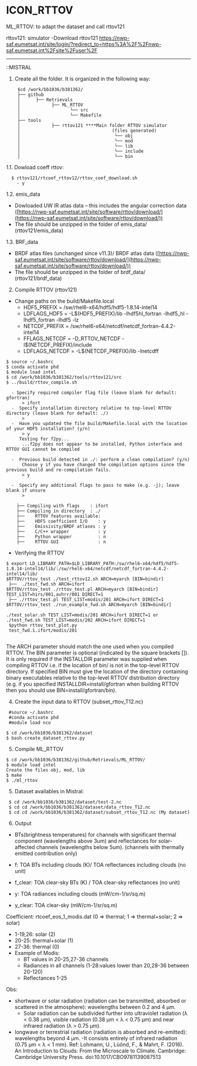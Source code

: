 # ICON_RTTOV


ML_RTTOV: to adapt the dataset and call rttov121

rttov121: simulator
 -Download rttov121 https://nwp-saf.eumetsat.int/site/login/?redirect_to=https%3A%2F%2Fnwp-saf.eumetsat.int%2Fsite%2Fuser%2F

----------
::MISTRAL
1. Create all the folder. It is organized in the following way:
        
        $cd /work/bb1036/b381362/
        ├── github
        │      ├── Retrievals
        │            ├── ML_RTTOV
        │                   └── src
        │                   └── Makefile
        ├── tools
        │            ├── rttov121 ****Main folder RTTOV simulator 
        │                                   (files generated) 
        │                                    └── obj
        │                                    └── mod
        │                                    └── lib
        │                                    └── include
        │                                    └── bin

1.1. Dowload coeff rttov:
```
  $ rttov121/rtcoef_rttov12/rttov_coef_download.sh
    - y
```    
1.2. emis_data
  - Dowloaded UW IR atlas data – this includes the angular correction data ([https://nwp-saf.eumetsat.int/site/software/rttov/download/](https://nwp-saf.eumetsat.int/site/software/rttov/download/))
  - The file should be unzipped in the folder of emis_data/ (rttov121/emis_data)

1.3. BRF_data
  - BRDF atlas files (unchanged since v11.3)/ BRDF atlas data ([https://nwp-saf.eumetsat.int/site/software/rttov/download/](https://nwp-saf.eumetsat.int/site/software/rttov/download/))
  - The  file should be unzipped in the folder of brdf_data/ (rttov121/brdf_data)
   
2. Compile RTTOV (rttov121)
  -  Change paths on the build/Makefile.local
      - HDF5_PREFIX  = /sw/rhel6-x64/hdf5/hdf5-1.8.14-intel14 
      - LDFLAGS_HDF5 = -L$(HDF5_PREFIX)/lib -lhdf5hl_fortran -lhdf5_hl -lhdf5_fortran -lhdf5 -lz
      - NETCDF_PREFIX  = /sw/rhel6-x64/netcdf/netcdf_fortran-4.4.2-intel14
      - FFLAGS_NETCDF  = -D_RTTOV_NETCDF -I$(NETCDF_PREFIX)/include
      - LDFLAGS_NETCDF = -L$(NETCDF_PREFIX)/lib -lnetcdff
  ```
  $ source ~/.bashrc
  $ conda activate phd
  $ module load intel 
  $ cd /work/bb1036/b381362/tools/rttov121/src
  $ ../build/rttov_compile.sh
  ```
      - Specify required compiler flag file (leave blank for default: gfortran)
          > ifort
      -  Specify installation directory relative to top-level RTTOV directory (leave blank for default: ./)
          > 
      -  Have you updated the file build/Makefile.local with the location of your HDF5 installation? (y/n)
          > y
         Testing for f2py...
          ...f2py does not appear to be installed, Python interface and RTTOV GUI cannot be compiled

      -  Previous build detected in ./: perform a clean compilation? (y/n)
          Choose y if you have changed the compilation options since the previous build and re-compilation fails.
          > y

      -  Specify any additional flags to pass to make (e.g. -j); leave blank if unsure
          > 
  
        ├── Compiling with flags    : ifort
        ├── Compiling in directory  : ./
        ├──    RTTOV features available:
        ├──    HDF5 coefficient I/O    : y
        ├──    Emissivity/BRDF atlases : y
        ├──    C/C++ wrapper           : y
        ├──    Python wrapper          : n 
        ├──    RTTOV GUI               : n 
  - Verifying the RTTOV
  ```
  $ export LD_LIBRARY_PATH=$LD_LIBRARY_PATH:/sw/rhel6-x64/hdf5/hdf5-1.8.14-intel14/lib/:/sw/rhel6-x64/netcdf/netcdf_fortran-4.4.2-intel14/lib/
  $RTTOV/rttov_test ./test_rttov12.sh ARCH=myarch [BIN=bindir]
   ├──  ./test_fwd.sh ARCH=ifort
  $RTTOV/rttov_test ./rttov_test.pl ARCH=myarch [BIN=bindir] TEST_LIST=hirs/001,avhrr/001 DIRECT=1
   ├── ./rttov_test.pl TEST_LIST=modis/201 ARCH=ifort DIRECT=1
  $RTTOV/rttov_test ./run_example_fwd.sh ARCH=myarch [BIN=bindir]
  
  ./test_solar.sh TEST_LIST=modis/201 ARCH=ifort DIRECT=1 or ./test_fwd.sh TEST_LIST=modis/202 ARCH=ifort DIRECT=1
   $python rttov_test_plot.py
   test_fwd.1.ifort/modis/201
   

  ```
  The ARCH parameter should match the one used when you compiled RTTOV. The BIN parameter is optional
(indicated by the square brackets []). It is only required if the INSTALLDIR parameter was supplied when compiling
RTTOV i.e. if the location of bin/ is not in the top-level RTTOV directory. If specified BIN must give the location of
the directory containing binary executables relative to the top-level RTTOV distribution directory (e.g. if you specified
INSTALLDIR=install/gfortran when building RTTOV then you should use BIN=install/gfortran/bin).

4. Create the input data to RTTOV (subset_rttov_T12.nc)
  ```
   #source ~/.bashrc
   #conda activate phd
   #module load nco
 
  $ cd /work/bb1036/b381362/dataset
  $ bash create_dataset_rttov.py
  
  ```
5. Compile ML_RTTOV

  ```
  $ cd /work/bb1036/b381362/github/Retrievals/ML_RTTOV/
  $ module load intel
  Create the files obj, mod, lib
  $ make
  $ ./ml_rttov
  ```


5. Dataset availables in Mistral:
```
 $ cd /work/bb1036/b381362/dataset/test-2.nc
 $ cd cd /work/bb1036/b381362/dataset/data_rttov_T12.nc
 $ cd cd /work/bb1036/b381362/dataset/subset_rttov_T12.nc (My dataset)
 ```
 
 

6. Output
  - BTs(brightness temperatures) for channels with significant thermal component (wavelengths above 3um) and reflectances for solar-affected channels (wavelengths below 5um). (channels with thermally emitted contribution only)
    
  - f: TOA BTs including clouds (K)/ TOA reflectances including clouds (no unit)
  - f_clear: TOA clear-sky BTs (K) / TOA clear-sky reflectances (no unit)
  - y: TOA radiances including clouds (mW/cm-1/sr/sq.m)
  - y_clear: TOA clear-sky (mW/cm-1/sr/sq.m)
    
 Coefficient: rtcoef_eos_1_modis.dat (0 => thermal; 1 => thermal+solar; 2 => solar)
  - 1-19,26: solar (2)
  - 20-25: thermal+solar (1) 
  - 27-36: thermal (0)  
  - Example of Modis:
     - BT values in 20-25,27-36 channels
     - Radiances in all channels (1-28:values lower than 20,28-36 between 20-120)
     - Reflectances 1-25 
    
Obs: 
- shortwave or solar radiation (radiation can be transmitted, absorbed or scattered in the atmosphere): wavelengths between 0.2 and 4 µm.
   - Solar radiation can be subdivided further into ultraviolet radiation (λ < 0.38 µm), visible radiation (0.38 µm < λ < 0.75 µm) and near infrared radiation (λ > 0.75 µm). 
- longwave or terrestrial radiation (radiation is absorbed and re-emitted): wavelengths beyond 4 µm. 
   -It consists entirely of infrared radiation (0.75 µm < λ < 1 mm).
Ref: Lohmann, U., Lüönd, F., & Mahrt, F. (2016). An Introduction to Clouds: From the Microscale to Climate. Cambridge: Cambridge University Press. doi:10.1017/CBO9781139087513

